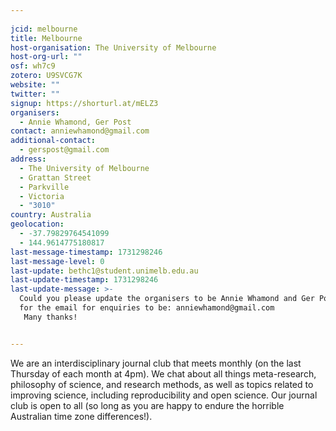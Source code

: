 ```yaml
---
    
jcid: melbourne
title: Melbourne
host-organisation: The University of Melbourne
host-org-url: ""
osf: wh7c9
zotero: U9SVCG7K
website: ""
twitter: ""
signup: https://shorturl.at/mELZ3
organisers:
  - Annie Whamond, Ger Post
contact: anniewhamond@gmail.com
additional-contact:
  - gerspost@gmail.com
address:
  - The University of Melbourne
  - Grattan Street
  - Parkville
  - Victoria
  - "3010"
country: Australia
geolocation:
  - -37.79829764541099
  - 144.9614775180817
last-message-timestamp: 1731298246
last-message-level: 0
last-update: bethc1@student.unimelb.edu.au
last-update-timestamp: 1731298246
last-update-message: >-
  Could you please update the organisers to be Annie Whamond and Ger Post, and
  for the email for enquiries to be: anniewhamond@gmail.com 
   Many thanks!


---
```


We are an interdisciplinary journal club that meets monthly (on the last Thursday of each month at 4pm). We chat about all things meta-research, philosophy of science, and research methods, as well as topics related to improving science, including reproducibility and open science. Our journal club is open to all (so long as you are happy to endure the horrible Australian time zone differences!).
